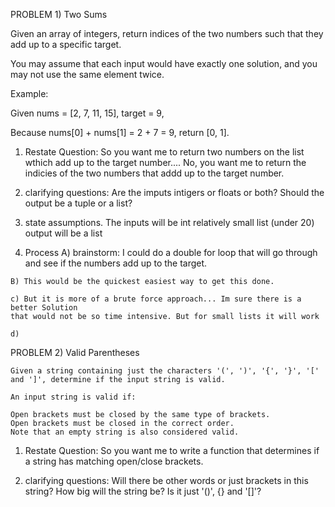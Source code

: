 PROBLEM 1) Two Sums

Given an array of integers, return indices of the two numbers such that they add up to a specific target.

You may assume that each input would have exactly one solution, and you may not use the same element twice.

Example:

Given nums = [2, 7, 11, 15], target = 9,

Because nums[0] + nums[1] = 2 + 7 = 9,
return [0, 1].

1) Restate Question:
    So you want me to return two numbers on the list wthich add up to the
    target number.... No, you want me to return the indicies of the two
    numbers that addd up to the target number.

2) clarifying questions:
    Are the imputs intigers or floats or both?
    Should the output be a tuple or a list?

3) state assumptions.
  The inputs will be int
  relatively small list (under 20)
  output will be a list

  4) Process
    A) brainstorm:
        I could do a double for loop that will go through and see if the
        numbers add up to the target.

    B) This would be the quickest easiest way to get this done.

    c) But it is more of a brute force approach... Im sure there is a better Solution
    that would not be so time intensive. But for small lists it will work

    d)


PROBLEM 2) Valid Parentheses

    Given a string containing just the characters '(', ')', '{', '}', '[' and ']', determine if the input string is valid.

    An input string is valid if:

    Open brackets must be closed by the same type of brackets.
    Open brackets must be closed in the correct order.
    Note that an empty string is also considered valid.

1) Restate Question:
    So you want me to write a function that determines if a string has matching
    open/close brackets.

2) clarifying questions:
    Will there be other words or just brackets in this string?
    How big will the string be?
    Is it just '()', {} and '[]'?
